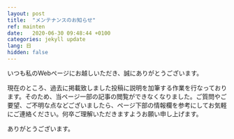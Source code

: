 ```yaml
---
layout: post
title:  "メンテナンスのお知らせ"
ref: mainten
date:   2020-06-30 09:48:44 +0100
categories: jekyll update
lang: 日
hidden: false
---
```

いつも私のWebページにお越しいただき、誠にありがとうございます。


現在のところ、過去に掲載致しました投稿に説明を加筆する作業を行なっております。そのため、当ページ一部の記事の閲覧ができなくなりました。ご質問やご要望、ご不明な点などございましたら、ページ下部の情報欄を参考にしてお気軽にご連絡ください。何卒ご理解いただきますようお願い申し上げます。


ありがとうございます。